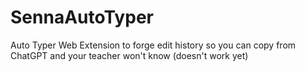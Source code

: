 # SennaAutoTyper
Auto Typer Web Extension to forge edit history so you can copy from ChatGPT and your teacher won't know (doesn't work yet)
